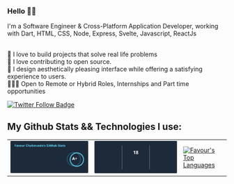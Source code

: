 <h3>Hello 👋🏾</h3>
I'm a Software Engineer & Cross-Platform Application Developer, working with Dart, HTML, CSS, Node, Express, Svelte, Javascript, ReactJs<br><br>

 👀 I love to build projects that solve real life problems
        <br/>
        🚀 I love contributing to open source.
        <br/>
        🙂 I design aesthetically pleasing interface while offering a satisfying experience to users.
        <br/>
        🧑🏽‍💻 Open to Remote or Hybrid Roles, Internships and Part time opportunities
        <br />

<a href="https://twitter.com/senseifavour">
<img src="https://img.shields.io/twitter/follow/senseifavour?color=0F182A&logo=twitter&style=for-the-badge" alt="Twitter Follow Badge"/></a>


## My Github Stats && Technologies I use:
<table>
  <tr>
    <td>
      <a href="https://github.com/favourch"><img alt="Favour's Github Stats" src="https://raw.githubusercontent.com/favourch/profileassets/835ee658fbdd336c473f8e153beb460c43795b7f/githubstats.svg" /></a>
     <!--<a href="https://github.com/favourch"><img alt="Favour's Github Stats" src="https://github-readme-stats.vercel.app/api?username=favourch&show_icons=true&count_private=true&theme=react&hide_border=true&bg_color=1d2a3a" /></a>-->
    </td>
    <td>
      <a href="http://www.github.com/favourch"><img src="https://raw.githubusercontent.com/favourch/profileassets/3dd7559b375014c4a4ba0eb1fb7bb4fa71bd41ae/streak.svg" /></a>
     <!--<a href="http://www.github.com/favourch"><img src="https://github-readme-streak-stats.herokuapp.com/?user=favourch&stroke=ffffff&background=1d2a3a&ring=5BCDEC&fire=5BCDEC&currStreakNum=ffffff&currStreakLabel=5BCDEC&sideNums=ffffff&sideLabels=ffffff&dates=ffffff&hide_border=true" /></a>-->
    </td>
    <td>
      <a href="https://github.com/favourch"><img alt="Favour's Top Languages" src="https://github-readme-stats.vercel.app/api/top-langs/?username=favourch&langs_count=8&count_private=true&layout=compact&theme=react&hide_border=true&bg_color=1d2a3a"/></a>
    </td>
  </tr>
  </table>
  
 
